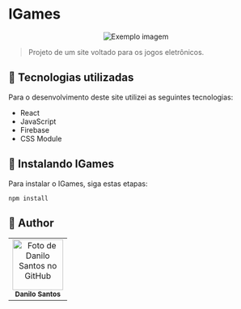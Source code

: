 # IGames

<p align="center">
  <img src="https://i.ibb.co/zFPrf20/logo.png" alt="Exemplo imagem">
</p>

> Projeto de um site voltado para os jogos eletrônicos.

## 💼 Tecnologias utilizadas

Para o desenvolvimento deste site utilizei as seguintes tecnologias:

- React
- JavaScript
- Firebase
- CSS Module

## 🚀 Instalando IGames

Para instalar o IGames, siga estas etapas:

```
npm install
```

## :child: Author

<table>
  <tr>
    <td align="center">
        <img src="https://avatars.githubusercontent.com/u/152008168?s=400&u=710379e70ac9c4490d3044ffd12a47092b993f76&v=4" width="100px;" alt="Foto de Danilo Santos no GitHub"/><br>
        <sub>
          <b>Danilo Santos</b>
        </sub>
      </a>
    </td>
  </tr>
</table>
